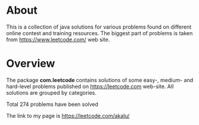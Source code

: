 
About 
============

This is a collection of java solutions for various problems found on different online contest and training resources. The biggest part of problems is taken from https://www.leetcode.com/ web site.



Overview
===========

The package <b> com.leetcode </b> contains solutions of some easy-, medium- and hard-level problems published on https://leetcode.com web-site. All solutions are grouped by categories.

Total 274 problems have been solved

The link to my page is https://leetcode.com/akalu/

